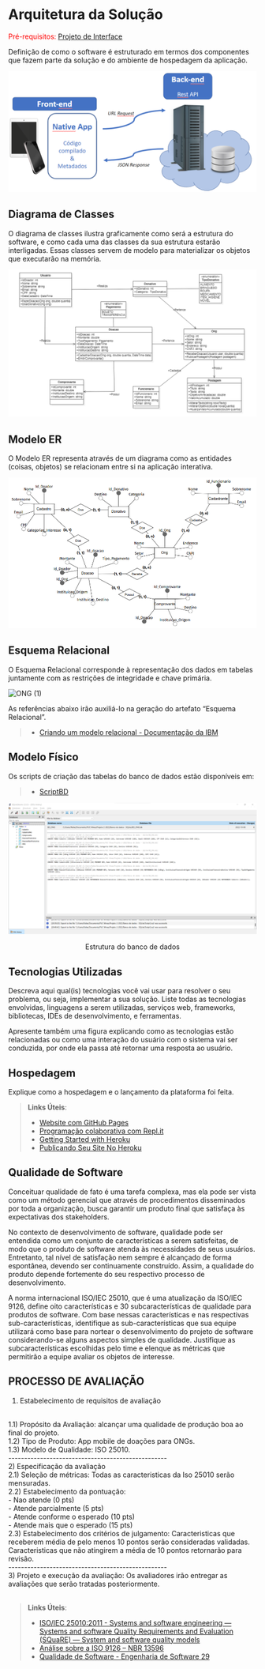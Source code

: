 # Arquitetura da Solução

<span style="color:red">Pré-requisitos: <a href="3-Projeto de Interface.md"> Projeto de Interface</a></span>

Definição de como o software é estruturado em termos dos componentes que fazem parte da solução e do ambiente de hospedagem da aplicação.

![Arquitetura da Solução](img/02-mob-arch.png)

## Diagrama de Classes

O diagrama de classes ilustra graficamente como será a estrutura do software, e como cada uma das classes da sua estrutura estarão interligadas. Essas classes servem de modelo para materializar os objetos que executarão na memória.

<img src="img/diagrama_classe.png" alt="Diagrama de classe">

## Modelo ER

O Modelo ER representa através de um diagrama como as entidades (coisas, objetos) se relacionam entre si na aplicação interativa.

<img src="img/diagrama-er.png" alt="Diagrama ER">


## Esquema Relacional

O Esquema Relacional corresponde à representação dos dados em tabelas juntamente com as restrições de integridade e chave primária.
 
 ![ONG (1)](https://user-images.githubusercontent.com/91227083/194783602-9370e1ff-eecd-4d1f-88ff-9b6a921ad63d.png)

 
As referências abaixo irão auxiliá-lo na geração do artefato “Esquema Relacional”.

> - [Criando um modelo relacional - Documentação da IBM](https://www.ibm.com/docs/pt-br/cognos-analytics/10.2.2?topic=designer-creating-relational-model)

## Modelo Físico

Os scripts de criação das tabelas do banco de dados estão disponíveis em:

> - [ScriptBD](https://github.com/ICEI-PUC-Minas-PMV-ADS/pmv-ads-2022-2-e3-proj-mov-t4-team-ong/blob/main/src/ScriptBD.sql)

![bd](https://raw.githubusercontent.com/ICEI-PUC-Minas-PMV-ADS/pmv-ads-2022-2-e3-proj-mov-t4-team-ong/main/docs/img/Estrutura%20BD.png)
<p align="center">Estrutura do banco de dados</p>

## Tecnologias Utilizadas

Descreva aqui qual(is) tecnologias você vai usar para resolver o seu problema, ou seja, implementar a sua solução. Liste todas as tecnologias envolvidas, linguagens a serem utilizadas, serviços web, frameworks, bibliotecas, IDEs de desenvolvimento, e ferramentas.

Apresente também uma figura explicando como as tecnologias estão relacionadas ou como uma interação do usuário com o sistema vai ser conduzida, por onde ela passa até retornar uma resposta ao usuário.

## Hospedagem

Explique como a hospedagem e o lançamento da plataforma foi feita.

> **Links Úteis**:
>
> - [Website com GitHub Pages](https://pages.github.com/)
> - [Programação colaborativa com Repl.it](https://repl.it/)
> - [Getting Started with Heroku](https://devcenter.heroku.com/start)
> - [Publicando Seu Site No Heroku](http://pythonclub.com.br/publicando-seu-hello-world-no-heroku.html)

## Qualidade de Software

Conceituar qualidade de fato é uma tarefa complexa, mas ela pode ser vista como um método gerencial que através de procedimentos disseminados por toda a organização, busca garantir um produto final que satisfaça às expectativas dos stakeholders.

No contexto de desenvolvimento de software, qualidade pode ser entendida como um conjunto de características a serem satisfeitas, de modo que o produto de software atenda às necessidades de seus usuários. Entretanto, tal nível de satisfação nem sempre é alcançado de forma espontânea, devendo ser continuamente construído. Assim, a qualidade do produto depende fortemente do seu respectivo processo de desenvolvimento.

A norma internacional ISO/IEC 25010, que é uma atualização da ISO/IEC 9126, define oito características e 30 subcaracterísticas de qualidade para produtos de software.
Com base nessas características e nas respectivas sub-características, identifique as sub-características que sua equipe utilizará como base para nortear o desenvolvimento do projeto de software considerando-se alguns aspectos simples de qualidade. Justifique as subcaracterísticas escolhidas pelo time e elenque as métricas que permitirão a equipe avaliar os objetos de interesse.

PROCESSO DE AVALIAÇÃO
--------------------------------------------------
1) Estabelecimento de requisitos de avaliação
<br>
1.1) Propósito da Avaliação: alcançar uma qualidade de produção boa ao final do projeto.<br>
1.2) Tipo de Produto: App mobile de doações para ONGs.<br>
1.3) Modelo de Qualidade: ISO 25010.<br>
--------------------------------------------------<br>
2) Especificação da avaliação
<br>
2.1) Seleção de métricas: Todas as caracteristicas da Iso 25010 serão mensuradas.<br>
2.2) Estabelecimento da pontuação:<br>
- Nao atende (0 pts)<br>
- Atende parcialmente (5 pts)<br>
- Atende conforme o esperado (10 pts)<br>
- Atende mais que o esperado (15 pts)<br>
2.3) Estabelecimento dos critérios de julgamento: Caracteristicas que receberem média de pelo menos 10 pontos serão consideradas validadas. Caracteristicas que não atingirem a média de 10 pontos retornarão para revisão.<br>
--------------------------------------------------<br>
3) Projeto e execução da avaliação: Os avaliadores irão entregar as avaliações que serão tratadas posteriormente.

<br>
<br>

> **Links Úteis**:
>
> - [ISO/IEC 25010:2011 - Systems and software engineering — Systems and software Quality Requirements and Evaluation (SQuaRE) — System and software quality models](https://www.iso.org/standard/35733.html/)
> - [Análise sobre a ISO 9126 – NBR 13596](https://www.tiespecialistas.com.br/analise-sobre-iso-9126-nbr-13596/)
> - [Qualidade de Software - Engenharia de Software 29](https://www.devmedia.com.br/qualidade-de-software-engenharia-de-software-29/18209/)
